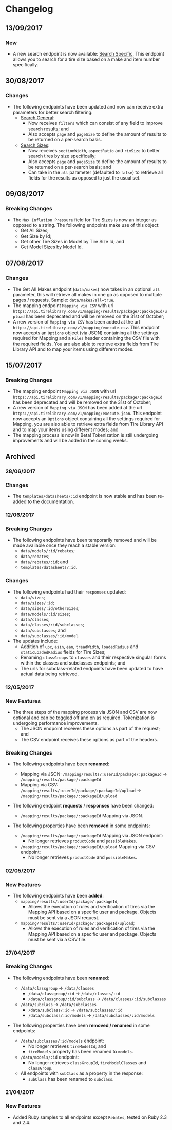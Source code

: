 # Changelog

## 13/09/2017

### New

* A new search endpoint is now available: [Search Specific](https://developer.tirelibrary.com/#search-specific). This endpoint allows you
to search for a tire size based on a make and item number specifically.

## 30/08/2017

### Changes

* The following endpoints have been updated and now can receive extra parameters for better search filtering:
  * [Search General](https://developer.tirelibrary.com/#search-general):
    * Now receives `filters` which can consist of any field to improve search results; and
    * Also accepts `page` and `pageSize` to define the amount of results to be returned on a per-search basis.
  * [Search Sizes](https://developer.tirelibrary.com/#search-sizes):
    * Now receives `sectionWidth`, `aspectRatio` and `rimSize` to better search tires by size specifically;
    * Also accepts `page` and `pageSize` to define the amount of results to be returned on a per-search basis; and
    * Can take in the `all` parameter (defaulted to `false`) to retrieve all fields for the results as opposed to just the usual set.

## 09/08/2017

### Breaking Changes

* The `Max Inflation Pressure` field for Tire Sizes is now an integer as opposed to a string. The following endpoints make use of this object:
  * Get All Sizes;
  * Get Size by Id;
  * Get other Tire Sizes in Model by Tire Size Id; and
  * Get Model Sizes by Model Id.

## 07/08/2017

### Changes

* The Get All Makes endpoint (`data/makes`) now takes in an optional `all` parameter, this will retrieve all makes in one go as opposed to multiple pages / requests. Sample: `data/makes?all=true`.
* The mapping endpoint `Mapping via CSV` with url `https://api.tirelibrary.com/v1/mapping/results/package/:packageId/upload` has been deprecated and will be removed on the 31st of October;
* A new version of `Mapping via CSV` has been added at the url `https://api.tirelibrary.com/v1/mapping/execute.csv`. This endpoint now accepts an `Options` object (via JSON) containing all the settings required for Mapping and a `Files` header containing the CSV file with the required fields. You are also able to retrieve extra fields from Tire Library API and to map your items using different modes.

## 15/07/2017

### Breaking Changes

* The mapping endpoint `Mapping via JSON` with url `https://api.tirelibrary.com/v1/mapping/results/package/:packageId` has been deprecated and will be removed on the 31st of October;
* A new version of `Mapping via JSON` has been added at the url `https://api.tirelibrary.com/v1/mapping/execute.json`. This endpoint now accepts an `Options` object containing all the settings required for Mapping, you are also able to retrieve extra fields from Tire Library API and to map your items using different modes; and
* The mapping process is now in Beta! Tokenization is still undergoing improvements and will be added in the coming weeks.

## Archived
### 28/06/2017

### Changes

* The `templates/datasheets/:id` endpoint is now stable and has been re-added to the documentation.

### 12/06/2017

### Breaking Changes

* The following endpoints have been temporarily removed and will be made available once they reach a stable version:
  * `data/models/:id/rebates`;
  * `data/rebates`;
  * `data/rebates/:id`; and
  * `templates/datasheets/:id`.

### Changes

* The following endpoints had their `responses` updated:
  * `data/sizes`;
  * `data/sizes/:id`;
  * `data/sizes/:id/otherSizes`;
  * `data/models/:id/sizes`;
  * `data/classes`;
  * `data/classes/:id/subclasses`;
  * `data/subclasses`; and
  * `data/subclasses/:id/model`.
* The updates include:
  * Addition of `upc`, `asin`, `ean`, `treadWidth`, `loadedRadius` and `staticLoadedRadius` fields for Tire Sizes;
  * Renaming `classGroups` to `classes` and their respective singular forms within the classes and subclasses endpoints; and
  * The urls for subclass-related endpoints have been updated to have actual data being retrieved.

### 12/05/2017

### New Features

* The three steps of the mapping process via JSON and CSV are now optional and can be toggled off and on as required. Tokenization is undergoing performance improvements.
  * The JSON endpoint receives these options as part of the request; and
  * The CSV endpoint receives these options as part of the headers.

### Breaking Changes

* The following endpoints have been **renamed**:
  * Mapping via JSON: `/mapping/results/:userId/package/:packageId` -> `/mapping/results/package/:packageId`
  * Mapping via CSV: `/mapping/results/:userId/package/:packageId/upload` -> `/mapping/results/package/:packageId/upload`

* The following endpoint **requests** / **responses** have been changed:
  * `/mapping/results/package/:packageId` Mapping via JSON.

* The following properties have been **removed** in some endpoints:
  * `/mapping/results/package/:packageId` Mapping via JSON endpoint:
    * No longer retrieves `productCode` and `possibleMakes`.
  * `/mapping/results/package/:packageId/upload` Mapping via CSV endpoint:
    * No longer retrieves `productCode` and `possibleMakes`.

### 02/05/2017

### New Features

* The following endpoints have been **added**:
  * `mapping/results/:userId/package/:packageId`;
    * Allows the execution of rules and verification of tires via the Mapping API based on a specific user and package. Objects must be sent via a JSON request.
  * `mapping/results/:userId/package/:packageId/upload`;
    * Allows the execution of rules and verification of tires via the Mapping API based on a specific user and package. Objects must be sent via a CSV file.

### 27/04/2017

### Breaking Changes

* The following endpoints have been **renamed**:
  * `/data/classgroup` -> `/data/classes`
    * `/data/classgroup/:id` -> `/data/classes/:id`
    * `/data/classgroup/:id/subclass` -> `/data/classes/:id/subclasses`
  * `/data/subclass` -> `/data/subclasses`
    * `/data/subclass/:id` -> `/data/subclasses/:id`
    * `/data/subclass/:id/models` -> `/data/subclasses/:id/models`

* The following properties have been **removed / renamed** in some endpoints:
  * `/data/subclasses/:id/models` endpoint:
    * No longer retrieves `tireModelId`; and
    * `tireModels` property has been renamed to `models`.
  * `/data/models/:id` endpoint:
    * No longer retrieves `classGroupId`, `tireModelClasses` and `classGroup`.
  * All endpoints with `subClass` as a property in the response:
    * `subClass` has been renamed to `subclass`.


### 21/04/2017

### New Features

* Added Ruby samples to all endpoints except `Rebates`, tested on Ruby 2.3 and 2.4.
